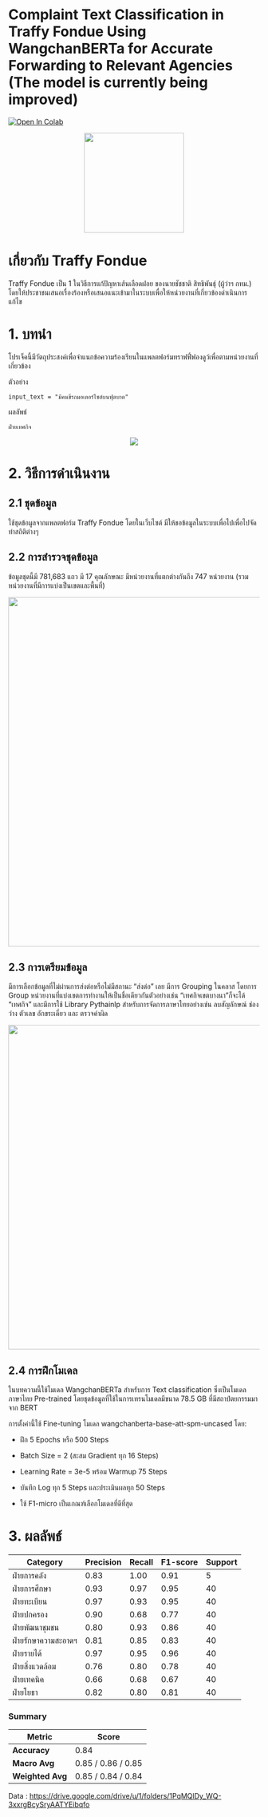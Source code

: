 # Complaint Text Classification in Traffy Fondue Using WangchanBERTa for Accurate Forwarding to Relevant Agencies (The model is currently being improved)

[![Open In Colab](https://colab.research.google.com/assets/colab-badge.svg)](https://colab.research.google.com/drive/1izXxj1T65N7MWDrcYEWKyhc3RGfaab3J?usp=sharing)

<p align="center">
  <img width = 200 heigth =200 src="https://storage.googleapis.com/traffy_public_bucket/traffy_logo/Image_fondue_logo.png">
</p>

# เกี่ยวกับ Traffy Fondue

Traffy Fondue เป็น 1 ในวิธีการแก้ปัญหาเส้นเลือดฝอย ของนายชัชชาติ สิทธิพันธุ์ (ผู้ว่าฯ กทม.) โดยให้ประชาชนเสนอเรื่องร้องหรือเสนอแนะเข้ามาในระบบเพื่อให้หน่วยงานที่เกี่ยวข้องดำเนินการแก้ไข


# 1.  บทนำ

โปรเจ็คนี้มีวัตถุประสงค์เพื่อจำแนกข้อความร้องเรียนในแพลตฟอร์มทราฟฟี่ฟองดูว์เพื่อตามหน่วยงานที่เกี่ยวข้อง 

ตัวอย่าง

```
input_text = "มีคนขี่รถมอเตอร์ไซต์บนฟุตบาต"
```

ผลลัพธ์
```
ฝ่ายเทศกิจ
```
<p align="center">
  <img src="https://github.com/user-attachments/assets/13b094fc-3f95-4890-835b-3acd26a46cf9">
</p>

# 2.  วิธีการดำเนินงาน

## 2.1 ชุดข้อมูล

ใช้ชุดข้อมูลจากแพลตฟอร์ม Traffy Fondue โดยในเว็บไซต์ มีให้ขอข้อมูลในระบบเพื่อไปเพื่อไปจัดทำสถิติต่างๆ

## 2.2 การสำรวจชุดข้อมูล

ข้อมูลชุดนี้มี 781,683 แถว มี 17 คุณลักษณะ มีหน่วยงานที่แตกต่างกันถึง 747 หน่วยงาน (รวมหน่วยงานที่มีการแบ่งเป็นเขตและพื้นที่)

<p align="center">
  <img width = 700 heigth =700 src="https://github.com/user-attachments/assets/3d4f51b5-d5af-4cd8-8667-e17d091d714f">
</p>

## 2.3 การเตรียมข้อมูล

มีการเลือกข้อมูลที่ไม่ผ่านการส่งต่อหรือไม่มีสถานะ “ส่งต่อ” เลย มีการ Grouping ในคลาส โดยการ Group หน่วยงานที่แบ่งเขตการทำงานให้เป็นชื่อเดียวกันตัวอย่างเช่น “เทศกิจเขตบางนา”ก็จะได้ “เทศกิจ” และมีการใช้ Library Pythainlp สำหรับการจัดการภาษาไทยอย่างเช่น ลบสัญลักษณ์ ช่องว่าง ตัวเลข อักขระเดี่ยว และ ตรวจคำผิด

<p align="center">
  <img width = 650 heigth =650 src="https://github.com/user-attachments/assets/3df24ab6-a52b-477f-ba88-4ae0add7994a">
</p>

## 2.4 การฝึกโมเดล

ในบทความนี้ใช้โมเดล WangchanBERTa สำหรับการ Text classification ซึ่งเป็นโมเดลภาษาไทย Pre-trained โดยชุดข้อมูลที่ใช้ในการเทรนโมเดลมีขนาด 78.5 GB ที่มีสถาปํตยกรรมมาจาก BERT 

การตั้งค่านี้ใช้ Fine-tuning โมเดล wangchanberta-base-att-spm-uncased  โดย:

- ฝึก 5 Epochs หรือ 500 Steps

- Batch Size = 2 (สะสม Gradient ทุก 16 Steps)

- Learning Rate = 3e-5 พร้อม Warmup 75 Steps

- บันทึก Log ทุก 5 Steps และประเมินผลทุก 50 Steps

- ใช้ F1-micro เป็นเกณฑ์เลือกโมเดลที่ดีที่สุด

# 3. ผลลัพธ์

| Category                 | Precision | Recall | F1-score | Support |
|--------------------------|-----------|--------|---------|---------|
| ฝ่ายการคลัง             | 0.83      | 1.00   | 0.91    | 5       |
| ฝ่ายการศึกษา           | 0.93      | 0.97   | 0.95    | 40      |
| ฝ่ายทะเบียน             | 0.97      | 0.93   | 0.95    | 40      |
| ฝ่ายปกครอง             | 0.90      | 0.68   | 0.77    | 40      |
| ฝ่ายพัฒนาชุมชน        | 0.80      | 0.93   | 0.86    | 40      |
| ฝ่ายรักษาความสะอาดฯ | 0.81      | 0.85   | 0.83    | 40      |
| ฝ่ายรายได้             | 0.97      | 0.95   | 0.96    | 40      |
| ฝ่ายสิ่งแวดล้อม       | 0.76      | 0.80   | 0.78    | 40      |
| ฝ่ายเทคนิค             | 0.66      | 0.68   | 0.67    | 40      |
| ฝ่ายโยธา               | 0.82      | 0.80   | 0.81    | 40      |



### **Summary**
| Metric | Score |
|----------------|------|
| **Accuracy** | 0.84 |
| **Macro Avg** | 0.85 / 0.86 / 0.85 |
| **Weighted Avg** | 0.85 / 0.84 / 0.84 |




Data : https://drive.google.com/drive/u/1/folders/1PqMQlDy_WQ-3xxrgBcySryAATYEibqfo

